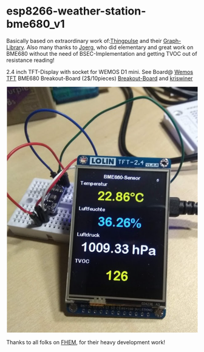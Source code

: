# esp8266-weather-station-bme680_v1

Basically based on extraordinary work of:[Thingpulse](https://github.com/ThingPulse/esp8266-weather-station) and their 
[Graph-Library](https://github.com/ThingPulse/minigrafx). Also many thanks to
[Joerg](https://github.com/herrmannj/AirQuality), who did elementary and great work on BME680 without the need of BSEC-Implementation and getting TVOC out of resistance reading!

2.4 inch TFT-Display with socket for WEMOS D1 mini. See Board@ [Wemos TFT](https://www.exp-tech.de/displays/lcd/9184/wemos-tft-2.4-touch-shield)
BME680 Breakout-Board (2$/10pieces) [Breakout-Board](https://oshpark.com/shared_projects/LXuNziGd) and [kriswiner](https://github.com/kriswiner/BME680)

![ESP8266 Weather Station with BME680-Sensor](https://github.com/juergs/esp8266-weather-station-bme680_v1/blob/master/WeaterStation-BME680-readings.png)

Thanks to all folks on [FHEM](https://forum.fhem.de/index.php/topic,52403.0.html), for their heavy development work!
